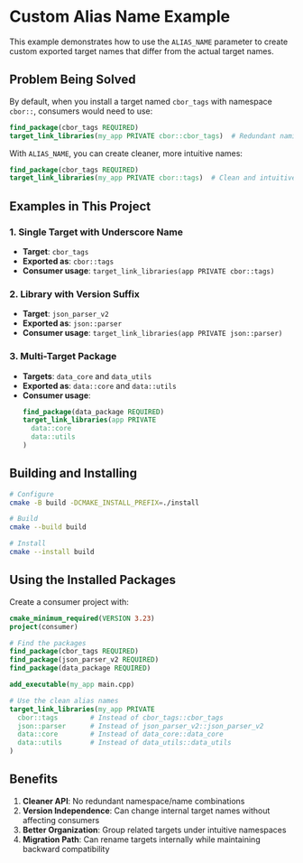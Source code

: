# Custom Alias Name Example

This example demonstrates how to use the `ALIAS_NAME` parameter to create custom exported target names that differ from the actual target names.

## Problem Being Solved

By default, when you install a target named `cbor_tags` with namespace `cbor::`, consumers would need to use:
```cmake
find_package(cbor_tags REQUIRED)
target_link_libraries(my_app PRIVATE cbor::cbor_tags)  # Redundant naming
```

With `ALIAS_NAME`, you can create cleaner, more intuitive names:
```cmake
find_package(cbor_tags REQUIRED)
target_link_libraries(my_app PRIVATE cbor::tags)  # Clean and intuitive
```

## Examples in This Project

### 1. Single Target with Underscore Name
- **Target**: `cbor_tags`
- **Exported as**: `cbor::tags`
- **Consumer usage**: `target_link_libraries(app PRIVATE cbor::tags)`

### 2. Library with Version Suffix
- **Target**: `json_parser_v2`
- **Exported as**: `json::parser`
- **Consumer usage**: `target_link_libraries(app PRIVATE json::parser)`

### 3. Multi-Target Package
- **Targets**: `data_core` and `data_utils`
- **Exported as**: `data::core` and `data::utils`
- **Consumer usage**:
  ```cmake
  find_package(data_package REQUIRED)
  target_link_libraries(app PRIVATE 
    data::core
    data::utils
  )
  ```

## Building and Installing

```bash
# Configure
cmake -B build -DCMAKE_INSTALL_PREFIX=./install

# Build
cmake --build build

# Install
cmake --install build
```

## Using the Installed Packages

Create a consumer project with:

```cmake
cmake_minimum_required(VERSION 3.23)
project(consumer)

# Find the packages
find_package(cbor_tags REQUIRED)
find_package(json_parser_v2 REQUIRED)
find_package(data_package REQUIRED)

add_executable(my_app main.cpp)

# Use the clean alias names
target_link_libraries(my_app PRIVATE
  cbor::tags        # Instead of cbor_tags::cbor_tags
  json::parser      # Instead of json_parser_v2::json_parser_v2
  data::core        # Instead of data_core::data_core
  data::utils       # Instead of data_utils::data_utils
)
```

## Benefits

1. **Cleaner API**: No redundant namespace/name combinations
2. **Version Independence**: Can change internal target names without affecting consumers
3. **Better Organization**: Group related targets under intuitive namespaces
4. **Migration Path**: Can rename targets internally while maintaining backward compatibility